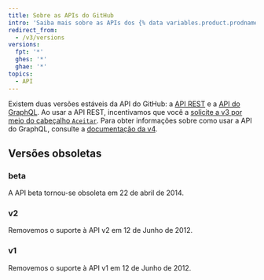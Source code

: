 ```yaml
---
title: Sobre as APIs do GitHub
intro: 'Saiba mais sobre as APIs dos {% data variables.product.prodname_dotcom %} para estender e personalizar sua experiência no {% data variables.product.prodname_dotcom %}.'
redirect_from:
  - /v3/versions
versions:
  fpt: '*'
  ghes: '*'
  ghae: '*'
topics:
  - API
---
```


Existem duas versões estáveis da API do GitHub: a [API REST](/rest) e a [API do GraphQL](/graphql). Ao usar a API REST, incentivamos que você a [solicite a v3 por meio do cabeçalho `Aceitar`](/v3/media/#request-specific-version). Para obter informações sobre como usar a API do GraphQL, consulte a [documentação da v4](/graphql).

## Versões obsoletas

### beta

A API beta tornou-se obsoleta em 22 de abril de 2014.

### v2

Removemos o suporte à API v2 em 12 de Junho de 2012.

### v1

Removemos o suporte à API v1 em 12 de Junho de 2012.

